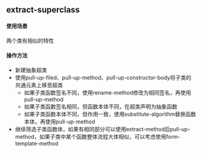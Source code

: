 ## extract-superclass

#### 使用场景

两个类有相似的特性

#### 操作方法

 - 新建抽象超类
 - 使用pull-up-filed、pull-up-method、pull-up-constructor-body将子类的共通元素上移至超类
    - 如果子类函数签名不同，使用rename-method修改为相同签名，再使用pull-up-method
    - 如果子类函数签名相同，但函数本体不同，在超类声明为抽象函数
    - 如果子类函数本体不同，但作用一致，使用substitute-algorithm替换函数本体，再使用pull-up-method
 - 继续筛选子类函数体，如果有相同部分可以使用extract-method后pull-up-method，如果子类中某个函数整体流程大体相似，可以考虑使用form-template-method

